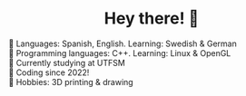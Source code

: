 <h1 align="center">Hey there! 👋</h1>

🌱 Languages: Spanish, English. Learning: Swedish & German<br>
🌱 Programming languages: C++. Learning: Linux & OpenGL<br>
🌱 Currently studying at UTFSM<br>
🌱 Coding since 2022!<br>
🌱 Hobbies: 3D printing & drawing<br>

